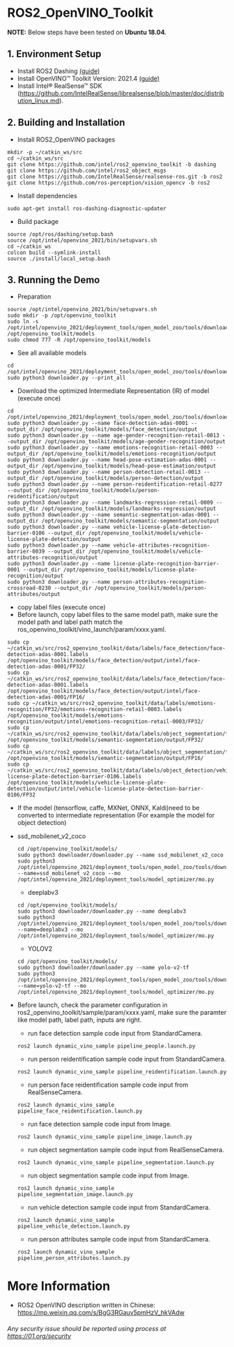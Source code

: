 # ROS2_OpenVINO_Toolkit

**NOTE:** 
Below steps have been tested on **Ubuntu 18.04**.

## 1. Environment Setup
* Install ROS2 Dashing [(guide)](https://docs.ros.org/en/dashing/Installation/Ubuntu-Install-Debians.html)
* Install OpenVINO™ Toolkit Version: 2021.4 [(guide)](https://docs.openvino.ai/2021.4/openvino_docs_install_guides_installing_openvino_linux.html)
* Install Intel® RealSense™ SDK (https://github.com/IntelRealSense/librealsense/blob/master/doc/distribution_linux.md).

## 2. Building and Installation
* Install ROS2_OpenVINO packages
```
mkdir -p ~/catkin_ws/src
cd ~/catkin_ws/src
git clone https://github.com/intel/ros2_openvino_toolkit -b dashing
git clone https://github.com/intel/ros2_object_msgs
git clone https://github.com/IntelRealSense/realsense-ros.git -b ros2
git clone https://github.com/ros-perception/vision_opencv -b ros2
```
* Install dependencies
```
sudo apt-get install ros-dashing-diagnostic-updater
```
* Build package
```
source /opt/ros/dashing/setup.bash
source /opt/intel/openvino_2021/bin/setupvars.sh
cd ~/catkin_ws
colcon build --symlink-install
source ./install/local_setup.bash
```

## 3. Running the Demo
* Preparation
```
source /opt/intel/openvino_2021/bin/setupvars.sh
sudo mkdir -p /opt/openvino_toolkit
sudo ln -s /opt/intel/openvino_2021/deployment_tools/open_model_zoo/tools/downloader /opt/openvino_toolkit/models
sudo chmod 777 -R /opt/openvino_toolkit/models
```

* See all available models
```
cd /opt/intel/openvino_2021/deployment_tools/open_model_zoo/tools/downloader
sudo python3 downloader.py --print_all
```

* Download the optimized Intermediate Representation (IR) of model (execute once)
```
cd /opt/intel/openvino_2021/deployment_tools/open_model_zoo/tools/downloader
sudo python3 downloader.py --name face-detection-adas-0001 --output_dir /opt/openvino_toolkit/models/face_detection/output
sudo python3 downloader.py --name age-gender-recognition-retail-0013 --output_dir /opt/openvino_toolkit/models/age-gender-recognition/output
sudo python3 downloader.py --name emotions-recognition-retail-0003 --output_dir /opt/openvino_toolkit/models/emotions-recognition/output
sudo python3 downloader.py --name head-pose-estimation-adas-0001 --output_dir /opt/openvino_toolkit/models/head-pose-estimation/output
sudo python3 downloader.py --name person-detection-retail-0013 --output_dir /opt/openvino_toolkit/models/person-detection/output
sudo python3 downloader.py --name person-reidentification-retail-0277 --output_dir /opt/openvino_toolkit/models/person-reidentification/output
sudo python3 downloader.py --name landmarks-regression-retail-0009 --output_dir /opt/openvino_toolkit/models/landmarks-regression/output
sudo python3 downloader.py --name semantic-segmentation-adas-0001 --output_dir /opt/openvino_toolkit/models/semantic-segmentation/output
sudo python3 downloader.py --name vehicle-license-plate-detection-barrier-0106 --output_dir /opt/openvino_toolkit/models/vehicle-license-plate-detection/output
sudo python3 downloader.py --name vehicle-attributes-recognition-barrier-0039 --output_dir /opt/openvino_toolkit/models/vehicle-attributes-recognition/output
sudo python3 downloader.py --name license-plate-recognition-barrier-0001 --output_dir /opt/openvino_toolkit/models/license-plate-recognition/output
sudo python3 downloader.py --name person-attributes-recognition-crossroad-0230 --output_dir /opt/openvino_toolkit/models/person-attributes/output
```

* copy label files (execute once)
* Before launch, copy label files to the same model path, make sure the model path and label path match the ros_openvino_toolkit/vino_launch/param/xxxx.yaml.
```
sudo cp ~/catkin_ws/src/ros2_openvino_toolkit/data/labels/face_detection/face-detection-adas-0001.labels /opt/openvino_toolkit/models/face_detection/output/intel/face-detection-adas-0001/FP32/
sudo cp ~/catkin_ws/src/ros2_openvino_toolkit/data/labels/face_detection/face-detection-adas-0001.labels /opt/openvino_toolkit/models/face_detection/output/intel/face-detection-adas-0001/FP16/
sudo cp ~/catkin_ws/src/ros2_openvino_toolkit/data/labels/emotions-recognition/FP32/emotions-recognition-retail-0003.labels /opt/openvino_toolkit/models/emotions-recognition/output/intel/emotions-recognition-retail-0003/FP32/
sudo cp ~/catkin_ws/src/ros2_openvino_toolkit/data/labels/object_segmentation/frozen_inference_graph.labels /opt/openvino_toolkit/models/semantic-segmentation/output/FP32/
sudo cp ~/catkin_ws/src/ros2_openvino_toolkit/data/labels/object_segmentation/frozen_inference_graph.labels /opt/openvino_toolkit/models/semantic-segmentation/output/FP16/
sudo cp ~/catkin_ws/src/ros2_openvino_toolkit/data/labels/object_detection/vehicle-license-plate-detection-barrier-0106.labels /opt/openvino_toolkit/models/vehicle-license-plate-detection/output/intel/vehicle-license-plate-detection-barrier-0106/FP32	
```

* If the model (tensorflow, caffe, MXNet, ONNX, Kaldi)need to be converted to intermediate representation (For example the model for object detection)
* ssd_mobilenet_v2_coco
  ```
  cd /opt/openvino_toolkit/models/
  sudo python3 downloader/downloader.py --name ssd_mobilenet_v2_coco
  sudo python3 /opt/intel/openvino_2021/deployment_tools/open_model_zoo/tools/downloader/converter.py --name=ssd_mobilenet_v2_coco --mo /opt/intel/openvino_2021/deployment_tools/model_optimizer/mo.py
  ```
  * deeplabv3
  ```
  cd /opt/openvino_toolkit/models/
  sudo python3 downloader/downloader.py --name deeplabv3
  sudo python3 /opt/intel/openvino_2021/deployment_tools/open_model_zoo/tools/downloader/converter.py --name=deeplabv3 --mo /opt/intel/openvino_2021/deployment_tools/model_optimizer/mo.py
  ```
  * YOLOV2
  ```
  cd /opt/openvino_toolkit/models/
  sudo python3 downloader/downloader.py --name yolo-v2-tf
  sudo python3 /opt/intel/openvino_2021/deployment_tools/open_model_zoo/tools/downloader/converter.py --name=yolo-v2-tf --mo /opt/intel/openvino_2021/deployment_tools/model_optimizer/mo.py
  ```

* Before launch, check the parameter configuration in ros2_openvino_toolkit/sample/param/xxxx.yaml, make sure the paramter like model path, label path, inputs are right.
  * run face detection sample code input from StandardCamera.
  ```
  ros2 launch dynamic_vino_sample pipeline_people.launch.py
  ```
  * run person reidentification sample code input from StandardCamera.
  ```
  ros2 launch dynamic_vino_sample pipeline_reidentification.launch.py
  ```
  * run person face reidentification sample code input from RealSenseCamera.
  ```
  ros2 launch dynamic_vino_sample pipeline_face_reidentification.launch.py
  ```
  * run face detection sample code input from Image.
  ```
  ros2 launch dynamic_vino_sample pipeline_image.launch.py
  ```
  * run object segmentation sample code input from RealSenseCamera.
  ```
  ros2 launch dynamic_vino_sample pipeline_segmentation.launch.py
  ```
  * run object segmentation sample code input from Image.
  ```
  ros2 launch dynamic_vino_sample pipeline_segmentation_image.launch.py
  ``` 
  * run vehicle detection sample code input from StandardCamera.
  ```
  ros2 launch dynamic_vino_sample pipeline_vehicle_detection.launch.py
  ```
  * run person attributes sample code input from StandardCamera.
  ```
  ros2 launch dynamic_vino_sample pipeline_person_attributes.launch.py
  ```

# More Information
* ROS2 OpenVINO description written in Chinese: https://mp.weixin.qq.com/s/BgG3RGauv5pmHzV_hkVAdw

###### *Any security issue should be reported using process at https://01.org/security*





